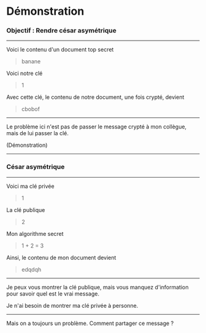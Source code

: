 # Démonstration

### Objectif : Rendre césar asymétrique

---

Voici le contenu d'un document top secret

> banane

Voici notre clé

> 1

Avec cette clé, le contenu de notre document, une fois crypté, devient

> cbobof

---

Le problème ici n'est pas de passer le message crypté à mon collègue, mais de lui passer la clé.

(Démonstration)

---

### César asymétrique

---

Voici ma clé privée

> 1

La clé publique

> 2

Mon algorithme secret

> 1 + 2 = 3

Ainsi, le contenu de mon document devient 

> edqdqh

---

Je peux vous montrer la clé publique, mais vous manquez d'information pour savoir quel est le vrai message.

Je n'ai besoin de montrer ma clé privée à personne.

---

Mais on a toujours un problème. Comment partager ce message ?

